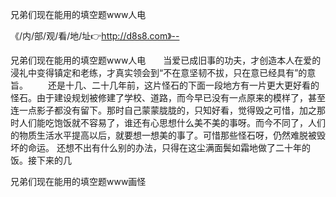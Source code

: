 兄弟们现在能用的填空题www人电

《/内/部/观/看/地/址👉http://d8s8.com》--

兄弟们现在能用的填空题www人电　　当爱已成旧事的功夫，才创造本人在爱的浸礼中变得镇定和老练，才真实领会到“不在意坚韧不拔，只在意已经具有”的意旨。
　　还是十几、二十几年前，这片怪石的下面一段地方有一片更大更好看的怪石。由于建设规划被修建了学校、道路，而今早已没有一点原来的模样了，甚至连一点影子都没有留下。那时自己蒙蒙胧胧的，只知好看，觉得毁之可惜，加之那时人们能吃饱饭就不容易了，谁还有心思想什么美不美的事呀。而今不同了，人们的物质生活水平提高以后，就要想一想美的事了。可惜那些怪石呀，仍然难脱被毁坏的命运。
还想不出有什么别的办法，只得在这尘满面鬓如霜地做了二十年的饭。接下来的几





兄弟们现在能用的填空题www画怪
